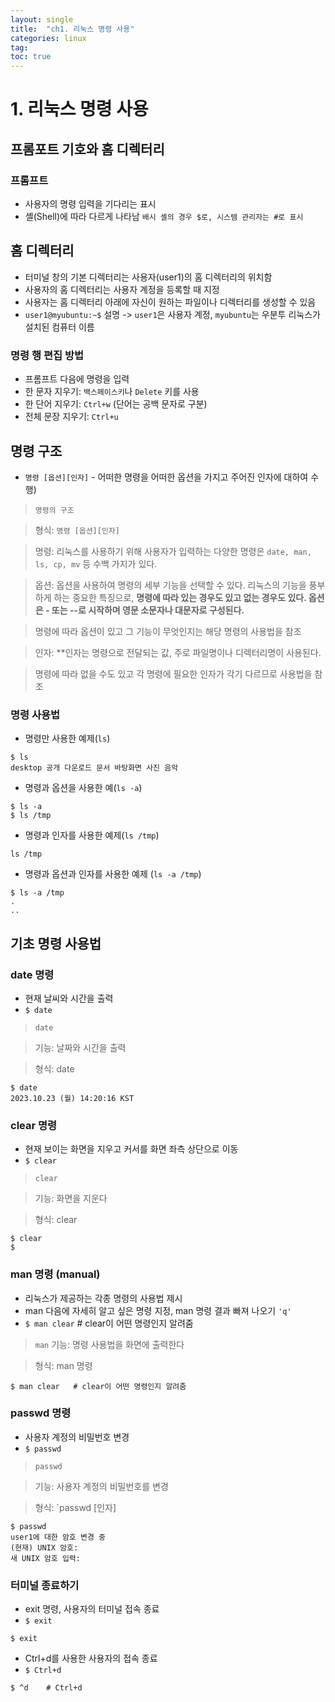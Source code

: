```yaml
---
layout: single
title:  "ch1. 리눅스 명령 사용"
categories: linux
tag:
toc: true
---
```



# 1. 리눅스 명령 사용

## 프롬포트 기호와 홈 디렉터리
### 프롬프트
- 사용자의 명령 입력을 기다리는 표시
- 셸(Shell)에 따라 다르게 나타남 `배시 셸의 경우 $로, 시스템 관리자는 #로 표시`

## 홈 디렉터리
- 터미널 창의 기본 디렉터리는 사용자(user1)의 홈 디렉터리의 위치함
- 사용자의 홈 디렉터리는 사용자 계정을 등록할 때 지정
- 사용자는 홈 디렉터리 아래에 자신이 원하는 파일이나 디렉터리를 생성할 수 있음
- `user1@myubuntu:~$` 설명
-> `user1`은 사용자 계정, `myubuntu`는 우분투 리눅스가 설치된 컴퓨터 이름

### 명령 행 편집 방법
- 프롬프트 다음에 명령을 입력
- 한 문자 지우기: `백스페이스키`나 `Delete` 키를 사용 
- 한 단어 지우기: `Ctrl+w` (단어는 공백 문자로 구분)
- 전체 문장 지우기: `Ctrl+u`


## 명령 구조
- `명령 [옵션][인자]` - 어떠한 명령을 어떠한 옵션을 가지고 주어진 인자에 대하여 수행)

>`명령의 구조`

> 형식: `명령 [옵션][인자]`

>명령: 리눅스를 사용하기 위해 사용자가 입력하는 다양한 명령은 `date, man, ls, cp, mv` 등 수백 가지가 있다. 

>옵션: 옵션을 사용하여 명령의 세부 기능을 선택할 수 있다. 리눅스의 기능을 풍부하게 하는 중요한 특징으로, **명령에 따라 있는 경우도 있고 없는 경우도 있다. 옵션은 - 또는 --로 시작하며 영문 소문자나 대문자로 구성된다.**

>명령에 따라 옵션이 있고 그 기능이 무엇인지는 해당 명령의 사용법을 참조

>인자: **인자는 명령으로 전달되는 값, 주로 파일명이나 디렉터리명이 사용된다.

>명령에 따라 없을 수도 있고 각 명령에 필요한 인자가 각기 다르므로 사용법을 참조


### 명령 사용법
- 명령만 사용한 예제(`ls`)

```
$ ls
desktop 공개 다운로드 문서 바탕화면 사진 음악                     
```

- 명령과 옵션을 사용한 예(`ls -a`)

```
$ ls -a
$ ls /tmp
```

- 명령과 인자를 사용한 예제(`ls /tmp`)

```
ls /tmp

```

- 명령과 옵션과 인자를 사용한 예제 (`ls -a /tmp`)

```
$ ls -a /tmp
.
..
```

## 기초 명령 사용법

### date 명령
- 현재 날씨와 시간을 출력
- `$ date`

>`date`

>기능: 날짜와 시간을 출력

>형식: date

```
$ date
2023.10.23 (월) 14:20:16 KST
```


### clear 명령
- 현재 보이는 화면을 지우고 커서를 화면 좌측 상단으로 이동
- `$ clear`

>`clear`

>기능: 화면을 지운다

>형식: clear
```
$ clear
$
```


### man 명령 (manual)
- 리눅스가 제공하는 각종 명령의 사용법 제시
- man 다음에 자세히 알고 싶은 명령 지정, man 명령 결과 빠져 나오기 `'q'`
- `$ man clear`   # clear이 어떤 명령인지 알려줌

>`man`
>기능: 명령 사용법을 화면에 출력한다

>형식: man 명령
```
$ man clear   # clear이 어떤 명령인지 알려줌
```


### passwd 명령
- 사용자 계정의 비밀번호 변경
- `$ passwd`

>`passwd`

>기능: 사용자 계정의 비밀번호를 변경

>형식: `passwd [인자]

```
$ passwd
user1에 대한 암호 변경 중
(현재) UNIX 암호: 
새 UNIX 암호 입력:
```


### 터미널 종료하기
- exit 명령, 사용자의 터미널 접속 종료
- `$ exit`
```
$ exit
```

- Ctrl+d를 사용한 사용자의 접속 종료
- `$ Ctrl+d`
```
$ ^d    # Ctrl+d
```

